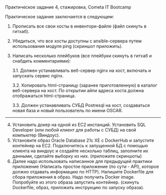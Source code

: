 Практическое задание 4, стажировка, Cometa IT Bootcamp

Практическое задание заключается в следующем:

1. Прописать все свои хосты в инвентори-файле (файл скинуть в гитхаб).
2. Убедиться, что все хосты доступны с ansible-сервера путем использования модуля ping (скриншот приложить).
3. Написать несколько плейбуков (все плейбуки скинуть в гитхаб и снабдить комментариями):

    3.1. Должен устанавливать веб-сервер nginx на хост, включать и запускать сервис nginx.

    3.2. Копировать html-страницу (заранее приготовленную) в каталог веб-сервера на хост. По открытии айпи адреса хоста должна отображаться html-страница.

    3.3. Должен устанавливать СУБД Postresql на хост, создаваться новая база и новый пользователь по имени OSCAR.
---
4. Установить докер на одной из EC2 инстанций. Установить SQL Developer (или любой клиент для работы с СУБД) на свой компьютер (Виндоус).
5. Установите образ Oracle Database 21c XE с DockerHub и запустите контейнер на EC2. Подключитесь к запущенной БД с помощью клиента на виндоус и создайте несколько таблиц, заполните их данными, сделайте выборку из них. (приложите скриншоты)
6. Далее надо использовать написанное для предыдущей практики приложение (Написать простое приложение (по сути - API), которое должно отдавать информацию по HTTP). Напишите Dockerfile для сбора приложения в образ. Надо получить Docker image. Попробуйте из этого образа запустить контейнер. (скинуть Dockerfile, образ, приложить инструкцию по запуску образа).
